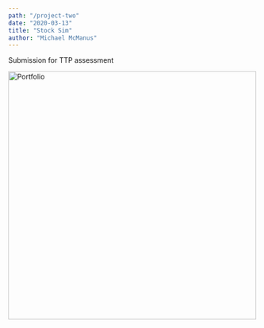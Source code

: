 ```yaml
---
path: "/project-two"
date: "2020-03-13"
title: "Stock Sim"
author: "Michael McManus"
---
```


Submission for TTP assessment

<img src="https://i.imgur.com/7375uRE.png" width="500" alt="Portfolio"/>

